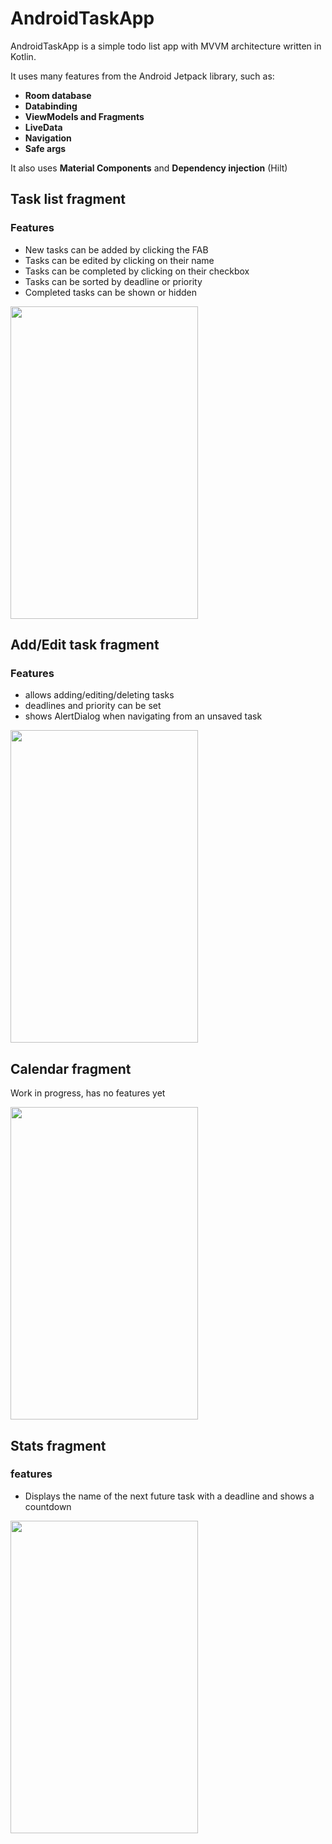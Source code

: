 # AndroidTaskApp
AndroidTaskApp is a simple todo list app with MVVM architecture written in Kotlin.

It uses many features from the Android Jetpack library, such as:
- **Room database**
- **Databinding**
- **ViewModels and Fragments**
- **LiveData**
- **Navigation**
- **Safe args**

It also uses **Material Components** and **Dependency injection** (Hilt)



## Task list fragment
### **Features**
- New tasks can be added by clicking the FAB
- Tasks can be edited by clicking on their name
- Tasks can be completed by clicking on their checkbox
- Tasks can be sorted by deadline or priority
- Completed tasks can be shown or hidden

<img src="https://user-images.githubusercontent.com/25185228/165829670-783d6f3a-2cbe-4aa4-a94c-c6f805f68080.jpg" width="300" height="500">

## Add/Edit task fragment
### **Features**
- allows adding/editing/deleting tasks
- deadlines and priority can be set
- shows AlertDialog when navigating from an unsaved task

<img src="https://user-images.githubusercontent.com/25185228/165833310-ab11d013-63d9-4266-96d4-d5363a3d730d.jpg" width="300" height="500">



## Calendar fragment
Work in progress, has no features yet

<img src="https://user-images.githubusercontent.com/25185228/165830990-073cea43-5596-4537-bd6e-ea2fb0e8133f.jpg" width="300" height="500">

## Stats fragment
### **features**
- Displays the name of the next future task with a deadline and shows a countdown

<img src="https://user-images.githubusercontent.com/25185228/165831004-4f34a66d-fd96-4af2-8d62-3f34be0f7a40.jpg" width="300" height="500">





